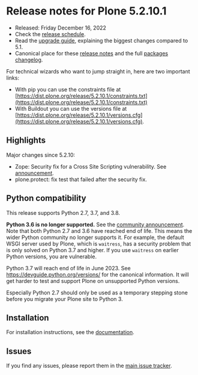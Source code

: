 # Release notes for Plone 5.2.10.1

* Released: Friday December 16, 2022
* Check the [release schedule](https://plone.org/download/release-schedule).
* Read the [upgrade guide](https://5.docs.plone.org/manage/upgrading/version_specific_migration/upgrade_to_52.html), explaining the biggest changes compared to 5.1.
* Canonical place for these [release notes](https://dist.plone.org/release/5.2.10.1/RELEASE-NOTES.md) and the full [packages changelog](https://dist.plone.org/release/5.2.10.1/changelog.txt).

For technical wizards who want to jump straight in, here are two important links:

* With pip you can use the constraints file at [https://dist.plone.org/release/5.2.10.1/constraints.txt](https://dist.plone.org/release/5.2.10.1/constraints.txt)
* With Buildout you can use the versions file at [https://dist.plone.org/release/5.2.10.1/versions.cfg](https://dist.plone.org/release/5.2.10.1/versions.cfg).


## Highlights

Major changes since 5.2.10:

* Zope: Security fix for a Cross Site Scripting vulnerability. See [announcement](https://community.plone.org/t/zope-4-8-4-and-5-7-1-released/15992).
* plone.protect: fix test that failed after the security fix.


## Python compatibility

This release supports Python 2.7, 3.7, and 3.8.

**Python 3.6 is no longer supported.**
See the [community announcement](https://community.plone.org/t/plone-5-2-drops-python-3-6-support/15706).
Note that both Python 2.7 and 3.6 have reached end of life.
This means the wider Python community no longer supports it.
For example, the default WSGI server used by Plone, which is `waitress`, has a security problem that is only solved on Python 3.7 and higher.  If you use `waitress` on earlier Python versions, you are vulnerable.

Python 3.7 will reach end of life in June 2023.
See https://devguide.python.org/versions/ for the canonical information.
It will get harder to test and support Plone on unsupported Python versions.

Especially Python 2.7 should only be used as a temporary stepping stone before you migrate your Plone site to Python 3.


## Installation

For installation instructions, see the [documentation](https://5.docs.plone.org/manage/installing/index.html).


## Issues

If you find any issues, please report them in the [main issue tracker](https://github.com/plone/Products.CMFPlone/issues).
